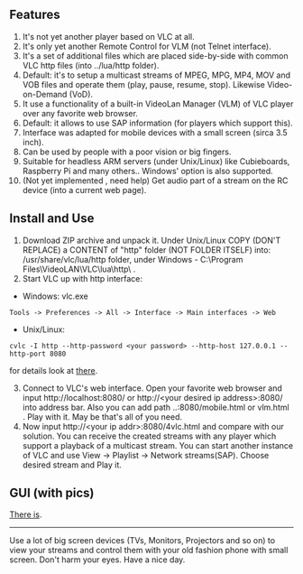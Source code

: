 ## Features
1. It's not yet another player based on VLC at all.
2. It's only yet another Remote Control for VLM (not Telnet interface).
3. It's a set of additional files which are placed side-by-side with common VLC http files (into ../lua/http folder).
4. Default: it's to setup a multicast streams of MPEG, MPG, MP4, MOV and VOB files and operate them (play, pause, resume, stop). Likewise Video-on-Demand (VoD).
5. It use a functionality of a built-in VideoLan Manager (VLM) of VLC player over any favorite web browser.
6. Default: it allows to use SAP information (for players which support this).
7. Interface was adapted for mobile devices with a small screen (sirca 3.5 inch).
8. Can be used by people with a poor vision or big fingers.
9. Suitable for headless ARM servers (under Unix/Linux) like Cubieboards, Raspberry Pi and many others.. Windows' option is also supported.
10. (Not yet implemented , need help) Get audio part of a stream on the RC device (into a current web page).

## Install and Use
1. Download ZIP archive and unpack it. Under Unix/Linux COPY (DON'T REPLACE) a CONTENT of "http" folder (NOT FOLDER ITSELF) into: /usr/share/vlc/lua/http folder, under Windows - C:\Program Files\VideoLAN\VLC\lua\http\ .
2. Start VLC up with http interface:
 * Windows: vlc.exe
  ```
  Tools -> Preferences -> All -> Interface -> Main interfaces -> Web
  ```
 * Unix/Linux: 
  ```shell
  cvlc -I http --http-password <your password> --http-host 127.0.0.1 --http-port 8080
  ```
 for details look at [there](https://wiki.videolan.org/Documentation:Modules/http_intf/).

3. Connect to VLC's web interface. Open your favorite web browser and input http://localhost:8080/ or http://\<your desired ip address\>:8080/ into address bar. Also you can add path ..:8080/mobile.html or vlm.html . Play with it. May be that's all of you need.
4. Now input http://\<your ip addr\>:8080/4vlc.html and compare with our solution. You can receive the created streams with any player which support a playback of a multicast stream. You can start another instance of VLC and use View -> Playlist -> Network streams(SAP). Choose desired stream and Play it.

## GUI (with pics)
[There is](https://github.com/ska-la/4VLC/wiki/).

---
Use a lot of big screen devices (TVs, Monitors, Projectors and so on) to view your streams and control them with your old fashion phone with small screen. Don't harm your eyes. Have a nice day.
